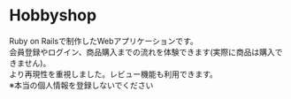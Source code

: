 # Hobbyshop

Ruby on Railsで制作したWebアプリケーションです。  
会員登録やログイン、商品購入までの流れを体験できます(実際に商品は購入できません)。  
より再現性を重視しました。レビュー機能も利用できます。  
※本当の個人情報を登録しないでください  
